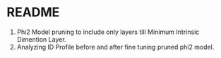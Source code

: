 # README
1. Phi2 Model pruning to include only layers till Minimum Intrinsic Dimention Layer.
2. Analyzing ID Profile before and after fine tuning pruned phi2 model.
